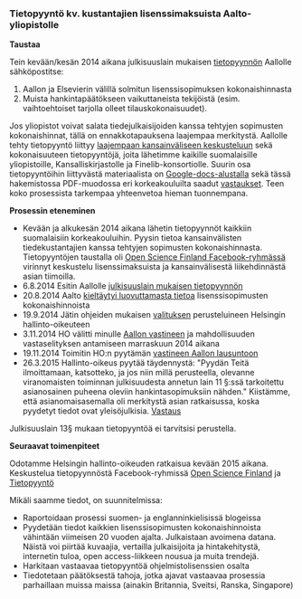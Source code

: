 ### Tietopyyntö kv. kustantajien lisenssimaksuista Aalto-yliopistolle


**Taustaa**  

Tein kevään/kesän 2014 aikana julkisuuslain mukaisen [tietopyynnön](https://docs.google.com/document/d/1iMI9UVHlDXBrw-D0_LmhoFdMM6d_o8WrjiuNXCdFufk/edit) Aallolle sähköpostitse:

 1. Aallon ja Elsevierin välillä solmitun lisenssisopimuksen kokonaishinnasta
 1. Muista hankintapäätökseen vaikuttaneista tekijöistä (esim. vaihtoehtoiset tarjolla olleet tilauskokonaisuudet).

Jos yliopistot voivat salata tiedejulkaisijoiden kanssa tehtyjen sopimusten kokonaishinnat, tällä on ennakkotapauksena laajempaa merkitystä. Aallolle tehty tietopyyntö liittyy [laajempaan kansainväliseen keskusteluun](http://gowers.wordpress.com/2014/04/24/elsevier-journals-some-facts/) sekä kokonaisuuteen tietopyyntöjä, joita lähetimme kaikille suomalaisille yliopistoille, Kansalliskirjastolle ja Finelib-konsortiolle. Suurin osa tietopyyntöihin liittyvästä materiaalista on [Google-docs-alustalla](https://drive.google.com/?authuser=0#folders/0BzpjC35str8vUkpaTnFvZUNZV0k) sekä tässä hakemistossa PDF-muodossa eri korkeakouluilta saadut [vastaukset](vastaukset). Teen koko prosessista tarkempaa yhteenvetoa hieman tuonnempana.


**Prosessin eteneminen**

 * Kevään ja alkukesän 2014 aikana lähetin tietopyynnöt kaikkiin suomalaisiin korkeakouluihin. Pyysin tietoa kansainvälisten tiedekustantajien kanssa tehtyjen sopimusten kokonaishinnasta. Tietopyyntöjen taustalla oli [Open Science Finland Facebook-ryhmässä](https://www.facebook.com/groups/241398182642057/permalink/411482855633588/) virinnyt keskustelu lisenssimaksuista ja kansainvälisestä liikehdinnästä asian tiimoilla.
 * 6.8.2014 Esitin Aallolle [julkisuuslain mukaisen tietopyynnön](https://github.com/okffi-science/2014-tietopyynto-lisenssimaksut/blob/master/tietopyynnot/20140806-Tietopyynto-taydennetty.pdf)
 * 20.8.2014 Aalto [kieltäytyi luovuttamasta tietoa](HallintoOikeus/20140820-Aalto-Vastine.pdf) lisenssisopimusten kokonaishinnoista
 * 19.9.2014 Jätin ohjeiden mukaisen [valituksen](HallintoOikeus/20140919-Valitus-HO-Lahti.pdf) perusteluineen Helsingin hallinto-oikeuteen 
 * 3.11.2014 HO välitti minulle [Aallon vastineen](HallintoOikeus/20141103-AaltoVastineHO1.pdf) ja mahdollisuuden vastaselityksen antamiseen marraskuun 2014 aikana 
 * 19.11.2014 Toimitin HO:n pyytämän [vastineen Aallon lausuntoon](https://github.com/okffi-science/2014-tietopyynto-lisenssimaksut/blob/master/HallintoOikeus/20141118/20141119-Vastaselitys-LeoLahti-HHO.pdf?raw=true)
 * 26.3.2015 Hallinto-oikeus pyytää täydennystä: "Pyydän Teitä ilmoittamaan, katsotteko, ja jos niin millä perusteella, olevanne viranomaisten toiminnan julkisuudesta annetun lain 11 §:ssä tarkoitettu asianosainen puheena oleviin hankintasopimuksiin nähden." Kiistämme, että asianomaisasemalla oli merkitystä asian ratkaisussa, koska pyydetyt tiedot ovat yleisöjulkisia. [Vastaus](HallintoOikeus/20150326-Taydennyspyynto.pdf)

Julkisuuslain 13§ mukaan tietopyyntöä ei tarvitsisi perustella.


**Seuraavat toimenpiteet**  

Odotamme Helsingin hallinto-oikeuden ratkaisua kevään 2015 aikana. Keskustelua tietopyynnöstä Facebook-ryhmissä [Open Science Finland](https://www.facebook.com/groups/241398182642057/permalink/411482855633588/) ja [Tietopyyntö](https://www.facebook.com/groups/tietopyynto/permalink/432307966946322/)

Mikäli saamme tiedot, on suunnitelmissa:

 * Raportoidaan prosessi suomen- ja englanninkielisissä blogeissa
 * Pyydetään tiedot kaikkien lisenssisopimusten kokonaishinnoista
   vähintään viimeisen 20 vuoden ajalta. Julkaistaan avoimena datana.
   Näistä voi piirtää kuvaajia, vertailla julkaisijoita ja
   hintakehitystä, internetin tuloa, open access-liikkeen nousua ja
   muita trendejä.
 * Harkitaan vastaavaa tietopyyntöä ohjelmistolisenssien osalta
 * Tiedotetaan päätöksestä tahoja, jotka ajavat vastaavaa prosessia
   parhaillaan muissa maissa (ainakin Britannia, Sveitsi, Ranska, Singapore)




